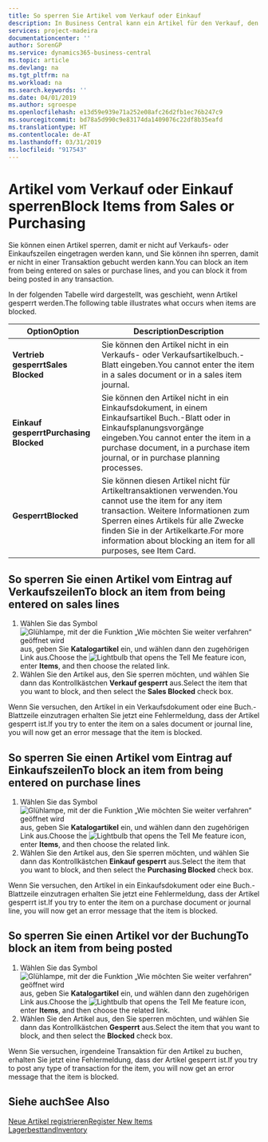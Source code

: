 ```yaml
---
title: So sperren Sie Artikel vom Verkauf oder Einkauf
description: In Business Central kann ein Artikel für den Verkauf, den Einkauf oder alle Zwecke gesperrt werden.
services: project-madeira
documentationcenter: ''
author: SorenGP
ms.service: dynamics365-business-central
ms.topic: article
ms.devlang: na
ms.tgt_pltfrm: na
ms.workload: na
ms.search.keywords: ''
ms.date: 04/01/2019
ms.author: sgroespe
ms.openlocfilehash: e13d59e939e71a252e08afc26d2fb1ec76b247c9
ms.sourcegitcommit: bd78a5d990c9e83174da1409076c22df8b35eafd
ms.translationtype: HT
ms.contentlocale: de-AT
ms.lasthandoff: 03/31/2019
ms.locfileid: "917543"
---
```

# <a name="block-items-from-sales-or-purchasing"></a><span data-ttu-id="9dea0-103">Artikel vom Verkauf oder Einkauf sperren</span><span class="sxs-lookup"><span data-stu-id="9dea0-103">Block Items from Sales or Purchasing</span></span>
<span data-ttu-id="9dea0-104">Sie können einen Artikel sperren, damit er nicht auf Verkaufs- oder Einkaufszeilen eingetragen werden kann, und Sie können ihn sperren, damit er nicht in einer Transaktion gebucht werden kann.</span><span class="sxs-lookup"><span data-stu-id="9dea0-104">You can block an item from being entered on sales or purchase lines, and you can block it from being posted in any transaction.</span></span>  

<span data-ttu-id="9dea0-105">In der folgenden Tabelle wird dargestellt, was geschieht, wenn Artikel gesperrt werden.</span><span class="sxs-lookup"><span data-stu-id="9dea0-105">The following table illustrates what occurs when items are blocked.</span></span>  

|<span data-ttu-id="9dea0-106">Option</span><span class="sxs-lookup"><span data-stu-id="9dea0-106">Option</span></span>|<span data-ttu-id="9dea0-107">Description</span><span class="sxs-lookup"><span data-stu-id="9dea0-107">Description</span></span>|  
|--------------------|------------|  
|<span data-ttu-id="9dea0-108">**Vertrieb gesperrt**</span><span class="sxs-lookup"><span data-stu-id="9dea0-108">**Sales Blocked**</span></span>|<span data-ttu-id="9dea0-109">Sie können den Artikel nicht in ein Verkaufs- oder Verkaufsartikelbuch.-Blatt eingeben.</span><span class="sxs-lookup"><span data-stu-id="9dea0-109">You cannot enter the item in a sales document or in a sales item journal.</span></span>|  
|<span data-ttu-id="9dea0-110">**Einkauf gesperrt**</span><span class="sxs-lookup"><span data-stu-id="9dea0-110">**Purchasing Blocked**</span></span>|<span data-ttu-id="9dea0-111">Sie können den Artikel nicht in ein Einkaufsdokument, in einem Einkaufsartikel Buch.-Blatt oder in Einkaufsplanungsvorgänge eingeben.</span><span class="sxs-lookup"><span data-stu-id="9dea0-111">You cannot enter the item in a purchase document, in a purchase item journal, or in purchase planning processes.</span></span>|  
|<span data-ttu-id="9dea0-112">**Gesperrt**</span><span class="sxs-lookup"><span data-stu-id="9dea0-112">**Blocked**</span></span>|<span data-ttu-id="9dea0-113">Sie können diesen Artikel nicht für Artikeltransaktionen verwenden.</span><span class="sxs-lookup"><span data-stu-id="9dea0-113">You cannot use the item for any item transaction.</span></span> <span data-ttu-id="9dea0-114">Weitere Informationen zum Sperren eines Artikels für alle Zwecke finden Sie in der Artikelkarte.</span><span class="sxs-lookup"><span data-stu-id="9dea0-114">For more information about blocking an item for all purposes, see Item Card.</span></span>|  

## <a name="to-block-an-item-from-being-entered-on-sales-lines"></a><span data-ttu-id="9dea0-115">So sperren Sie einen Artikel vom Eintrag auf Verkaufszeilen</span><span class="sxs-lookup"><span data-stu-id="9dea0-115">To block an item from being entered on sales lines</span></span>  

1.  <span data-ttu-id="9dea0-116">Wählen Sie das Symbol ![Glühlampe, mit der die Funktion „Wie möchten Sie weiter verfahren“ geöffnet wird](media/ui-search/search_small.png "Wie möchten Sie weiter verfahren?") aus, geben Sie **Katalogartikel** ein, und wählen dann den zugehörigen Link aus.</span><span class="sxs-lookup"><span data-stu-id="9dea0-116">Choose the ![Lightbulb that opens the Tell Me feature](media/ui-search/search_small.png "Tell me what you want to do") icon, enter **Items**, and then choose the related link.</span></span>  
2.  <span data-ttu-id="9dea0-117">Wählen Sie den Artikel aus, den Sie sperren möchten, und wählen Sie dann das Kontrollkästchen **Verkauf gesperrt** aus.</span><span class="sxs-lookup"><span data-stu-id="9dea0-117">Select the item that you want to block, and then select the **Sales Blocked** check box.</span></span>  

<span data-ttu-id="9dea0-118">Wenn Sie versuchen, den Artikel in ein Verkaufsdokument oder eine Buch.-Blattzeile einzutragen erhalten Sie jetzt eine Fehlermeldung, dass der Artikel gesperrt ist.</span><span class="sxs-lookup"><span data-stu-id="9dea0-118">If you try to enter the item on a sales document or journal line, you will now get an error message that the item is blocked.</span></span>

## <a name="to-block-an-item-from-being-entered-on-purchase-lines"></a><span data-ttu-id="9dea0-119">So sperren Sie einen Artikel vom Eintrag auf Einkaufszeilen</span><span class="sxs-lookup"><span data-stu-id="9dea0-119">To block an item from being entered on purchase lines</span></span>  

1.  <span data-ttu-id="9dea0-120">Wählen Sie das Symbol ![Glühlampe, mit der die Funktion „Wie möchten Sie weiter verfahren“ geöffnet wird](media/ui-search/search_small.png "Wie möchten Sie weiter verfahren?") aus, geben Sie **Katalogartikel** ein, und wählen dann den zugehörigen Link aus.</span><span class="sxs-lookup"><span data-stu-id="9dea0-120">Choose the ![Lightbulb that opens the Tell Me feature](media/ui-search/search_small.png "Tell me what you want to do") icon, enter **Items**, and then choose the related link.</span></span>  
2.  <span data-ttu-id="9dea0-121">Wählen Sie den Artikel aus, den Sie sperren möchten, und wählen Sie dann das Kontrollkästchen **Einkauf gesperrt** aus.</span><span class="sxs-lookup"><span data-stu-id="9dea0-121">Select the item that you want to block, and then select the **Purchasing Blocked** check box.</span></span>  

<span data-ttu-id="9dea0-122">Wenn Sie versuchen, den Artikel in ein Einkaufsdokument oder eine Buch.-Blattzeile einzutragen erhalten Sie jetzt eine Fehlermeldung, dass der Artikel gesperrt ist.</span><span class="sxs-lookup"><span data-stu-id="9dea0-122">If you try to enter the item on a purchase document or journal line, you will now get an error message that the item is blocked.</span></span>

## <a name="to-block-an-item-from-being-posted"></a><span data-ttu-id="9dea0-123">So sperren Sie einen Artikel vor der Buchung</span><span class="sxs-lookup"><span data-stu-id="9dea0-123">To block an item from being posted</span></span>
1. <span data-ttu-id="9dea0-124">Wählen Sie das Symbol ![Glühlampe, mit der die Funktion „Wie möchten Sie weiter verfahren“ geöffnet wird](media/ui-search/search_small.png "Wie möchten Sie weiter verfahren?") aus, geben Sie **Katalogartikel** ein, und wählen dann den zugehörigen Link aus.</span><span class="sxs-lookup"><span data-stu-id="9dea0-124">Choose the ![Lightbulb that opens the Tell Me feature](media/ui-search/search_small.png "Tell me what you want to do") icon, enter **Items**, and then choose the related link.</span></span>
2. <span data-ttu-id="9dea0-125">Wählen Sie den Artikel aus, den Sie sperren möchten, und wählen Sie dann das Kontrollkästchen **Gesperrt** aus.</span><span class="sxs-lookup"><span data-stu-id="9dea0-125">Select the item that you want to block, and then select the **Blocked** check box.</span></span>

<span data-ttu-id="9dea0-126">Wenn Sie versuchen, irgendeine Transaktion für den Artikel zu buchen, erhalten Sie jetzt eine Fehlermeldung, dass der Artikel gesperrt ist.</span><span class="sxs-lookup"><span data-stu-id="9dea0-126">If you try to post any type of transaction for the item, you will now get an error message that the item is blocked.</span></span>

## <a name="see-also"></a><span data-ttu-id="9dea0-127">Siehe auch</span><span class="sxs-lookup"><span data-stu-id="9dea0-127">See Also</span></span>  
[<span data-ttu-id="9dea0-128">Neue Artikel registrieren</span><span class="sxs-lookup"><span data-stu-id="9dea0-128">Register New Items</span></span>](inventory-how-register-new-items.md)  
[<span data-ttu-id="9dea0-129">Lagerbesttand</span><span class="sxs-lookup"><span data-stu-id="9dea0-129">Inventory</span></span>](inventory-manage-inventory.md)  
